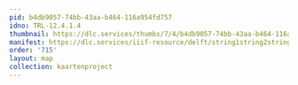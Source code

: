 ```yaml
---
pid: b4db9057-74bb-43aa-b464-116a954fd757
idno: TRL-12.4.1.4
thumbnail: https://dlc.services/thumbs/7/4/b4db9057-74bb-43aa-b464-116a954fd757/full/400,339/0/default.jpg
manifest: https://dlc.services/iiif-resource/delft/string1string2string3/kaartenproject-2007/TRL-12.4.1.4
order: '715'
layout: map
collection: kaartenproject
---
```

